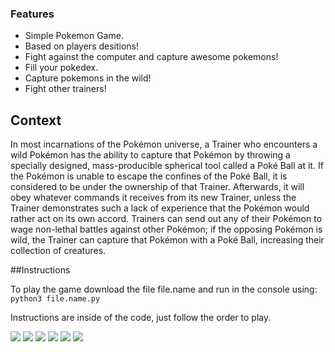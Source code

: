 ### Features

- Simple Pokemon Game.
- Based on players desitions!
- Fight against the computer and capture awesome pokemons!
- Fill your pokedex.
- Capture pokemons in the wild!
- Fight other trainers!

## Context

In most incarnations of the Pokémon universe, a Trainer who encounters a wild Pokémon has the ability to capture that Pokémon by throwing a specially designed, mass-producible spherical tool called a Poké Ball at it. If the Pokémon is unable to escape the confines of the Poké Ball, it is considered to be under the ownership of that Trainer. Afterwards, it will obey whatever commands it receives from its new Trainer, unless the Trainer demonstrates such a lack of experience that the Pokémon would rather act on its own accord. Trainers can send out any of their Pokémon to wage non-lethal battles against other Pokémon; if the opposing Pokémon is wild, the Trainer can capture that Pokémon with a Poké Ball, increasing their collection of creatures.

##Instructions

To play the game download the file file.name and run in the console using:
``python3 file.name.py``

Instructions are inside of the code, just follow the order to play.

![](https://img.shields.io/github/stars/pandao/editor.md.svg) ![](https://img.shields.io/github/forks/pandao/editor.md.svg) ![](https://img.shields.io/github/tag/pandao/editor.md.svg) ![](https://img.shields.io/github/release/pandao/editor.md.svg) ![](https://img.shields.io/github/issues/pandao/editor.md.svg) ![](https://img.shields.io/bower/v/editor.md.svg)
